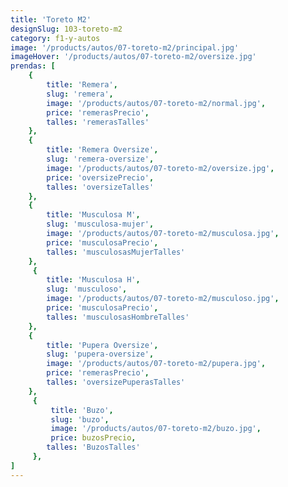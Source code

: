 ```yaml
---
title: 'Toreto M2'
designSlug: 103-toreto-m2
category: f1-y-autos
image: '/products/autos/07-toreto-m2/principal.jpg'
imageHover: '/products/autos/07-toreto-m2/oversize.jpg'
prendas: [
    {   
        title: 'Remera',
        slug: 'remera',          
        image: '/products/autos/07-toreto-m2/normal.jpg',
        price: 'remerasPrecio',
        talles: 'remerasTalles'
    },
    {
        title: 'Remera Oversize',
        slug: 'remera-oversize',
        image: '/products/autos/07-toreto-m2/oversize.jpg',
        price: 'oversizePrecio',
        talles: 'oversizeTalles'
    },
    {
        title: 'Musculosa M',
        slug: 'musculosa-mujer',
        image: '/products/autos/07-toreto-m2/musculosa.jpg',
        price: 'musculosaPrecio',
        talles: 'musculosasMujerTalles'
    },
     {
        title: 'Musculosa H',
        slug: 'musculoso',
        image: '/products/autos/07-toreto-m2/musculoso.jpg',
        price: 'musculosaPrecio',
        talles: 'musculosasHombreTalles'
    },
    {
        title: 'Pupera Oversize',
        slug: 'pupera-oversize',
        image: '/products/autos/07-toreto-m2/pupera.jpg',
        price: 'remerasPrecio',
        talles: 'oversizePuperasTalles'
    },
     {
         title: 'Buzo',
         slug: 'buzo',
         image: '/products/autos/07-toreto-m2/buzo.jpg',
         price: buzosPrecio,
        talles: 'BuzosTalles'
     },
]
---
```

